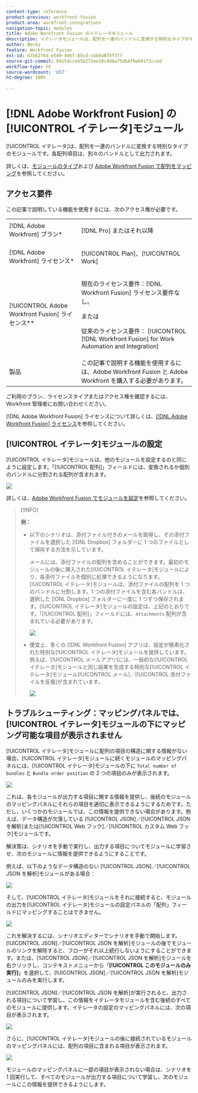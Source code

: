 ```yaml
---
content-type: reference
product-previous: workfront-fusion
product-area: workfront-integrations
navigation-topic: modules
title: Adobe Workfront Fusion のイテレータモジュール
description: イテレータモジュールは、配列を一連のバンドルに変換する特別なタイプのモジュールです。各配列項目は、別々のバンドルとして出力されます。
author: Becky
feature: Workfront Fusion
exl-id: d356276d-e5d9-496f-85cd-cb60a8f8f377
source-git-commit: 0915dcce45b271ee18cdd8af5db4f0eb01f3cced
workflow-type: ht
source-wordcount: '657'
ht-degree: 100%

---
```


# [!DNL Adobe Workfront Fusion] の[!UICONTROL イテレータ]モジュール

[!UICONTROL イテレータ]は、配列を一連のバンドルに変換する特別なタイプのモジュールです。各配列項目は、別々のバンドルとして出力されます。

詳しくは、[モジュールのタイプ](../../workfront-fusion/modules/module-types.md)および [Adobe Workfront Fusion で配列をマッピング](../../workfront-fusion/mapping/map-an-array.md)を参照してください。

## アクセス要件

この記事で説明している機能を使用するには、次のアクセス権が必要です。

<table style="table-layout:auto">
 <col> 
 <col> 
 <tbody> 
  <tr> 
    <td role="rowheader">[!DNL Adobe Workfront] プラン*</td> 
   <td> <p>[!DNL Pro] またはそれ以降</p> </td> 
  </tr> 
  <tr data-mc-conditions=""> 
   <td role="rowheader">[!DNL Adobe Workfront] ライセンス*</td> 
   <td> <p>[!UICONTROL Plan]、[!UICONTROL Work]</p> </td> 
  </tr> 
  <tr> 
   <td role="rowheader">[!UICONTROL Adobe Workfront Fusion] ライセンス**</td> 
   <td>
   <p>現在のライセンス要件：[!DNL Workfront Fusion] ライセンス要件なし。</p>
   <p>または</p>
   <p>従来のライセンス要件： [!UICONTROL [!DNL Workfront Fusion] for Work Automation and Integration] </p>
   </td> 
  </tr> 
  <tr> 
   <td role="rowheader">製品</td> 
   <td>この記事で説明する機能を使用するには、Adobe Workfront Fusion と Adobe Workfront を購入する必要があります。</td> 
  </tr> 
 </tbody> 
</table>

ご利用のプラン、ライセンスタイプまたはアクセス権を確認するには、Workfront 管理者にお問い合わせください。

[!DNL Adobe Workfront Fusion] ライセンスについて詳しくは、[[!DNL Adobe Workfront Fusion] ライセンス](../../workfront-fusion/get-started/license-automation-vs-integration.md)を参照してください。

## [!UICONTROL イテレータ]モジュールの設定

[!UICONTROL イテレータ]モジュールは、他のモジュールを設定するのと同じように設定します。「[!UICONTROL 配列]」フィールドには、変換されるか個別のバンドルに分割される配列が含まれます。

![](assets/set-up-iterator-350x190.jpg)

詳しくは、[Adobe Workfront Fusion でモジュールを設定](../../workfront-fusion/modules/configure-a-modules-settings.md)を参照してください。

>[!INFO]
>
>**例：**
>
>* 以下のシナリオは、添付ファイル付きのメールを取得し、その添付ファイルを選択した [!DNL Dropbox] フォルダーに 1 つのファイルとして保存する方法を示しています。
>
>   メールには、添付ファイルの配列を含めることができます。最初のモジュールの後に挿入された[!UICONTROL イテレータ]モジュールにより、各添付ファイルを個別に処理できるようになります。[!UICONTROL イテレータ]モジュールは、添付ファイルの配列を 1 つのバンドルに分割します。1 つの添付ファイルを含む各バンドルは、選択した [!DNL Dropbox] フォルダーに一度に 1 つずつ保存されます。[!UICONTROL イテレータ]モジュールの設定は、上記のとおりです。「[!UICONTROL 配列]」フィールドには、`Attachments` 配列が含まれている必要があります。
>
>   ![](assets/attachments-array-350x154.jpg)
>
>* 便宜上、多くの [!DNL Workfront Fusion] アプリは、設定が簡素化された特別な[!UICONTROL イテレータ]モジュールを提供しています。例えば、[!UICONTROL メールアプリ]には、一般的な[!UICONTROL イテレータ]モジュールと同じ結果を生成する特別な[!UICONTROL イテレータ]モジュール[!UICONTROL メール]／[!UICONTROL 添付ファイルを反復]が含まれています。
>
>   ![](assets/specialized-iterators-350x135.jpg)


## トラブルシューティング：マッピングパネルでは、[!UICONTROL イテレータ]モジュールの下にマッピング可能な項目が表示されません

[!UICONTROL イテレータ]モジュールに配列の項目の構造に関する情報がない場合、[!UICONTROL イテレータ]モジュールに続くモジュールのマッピングパネルには、[!UICONTROL イテレータ]モジュールの下に `Total number of bundles` と `Bundle order position` の 2 つの項目のみが表示されます。

![](assets/mapping-panel-doesnt-display-350x147.png)

これは、各モジュールが出力する項目に関する情報を提供し、後続のモジュールのマッピングパネルにそれらの項目を適切に表示できるようにするためです。ただし、いくつかのモジュールでは、この情報を提供できない場合があります。例えば、データ構造が欠落している [!UICONTROL JSON]／[!UICONTROL JSON を解析]または[!UICONTROL  Web フック]／[!UICONTROL カスタム Web フック]モジュールです。

解決策は、シナリオを手動で実行し、出力する項目についてモジュールに学習させ、次のモジュールに情報を提供できるようにすることです。

例えば、以下のようなデータ構造のない [!UICONTROL JSON]／[!UICONTROL JSON を解析]モジュールがある場合：

![](assets/json-parse-json-350x285.png)

そして、[!UICONTROL イテレータ]モジュールをそれに接続すると、モジュールの出力を[!UICONTROL イテレータ]モジュールの設定パネルの「配列」フィールドにマッピングすることはできません。

![](assets/connect-iterator-module-350x146.png)

これを解決するには、シナリオエディターでシナリオを手動で開始します。[!UICONTROL JSON]／[!UICONTROL JSON を解析]モジュールの後でモジュールのリンクを解除すると、フローがそれ以上続行しないようにすることができます。または、[!UICONTROL JSON]／[!UICONTROL JSON を解析]モジュールを右クリックし、コンテキストメニューから「**[!UICONTROL このモジュールのみ実行]**」を選択して、[!UICONTROL JSON]／[!UICONTROL JSON を解析]モジュールのみを実行します。

[!UICONTROL JSON]／[!UICONTROL JSON を解析]が実行されると、出力される項目について学習し、この情報をイテレータモジュールを含む後続のすべてのモジュールに提供します。イテレータの設定のマッピングパネルには、次の項目が表示されます。

![](assets/mapping-panel-displays-items-350x131.png)

さらに、[!UICONTROL イテレータ]モジュールの後に接続されているモジュールのマッピングパネルには、配列の項目に含まれる項目が表示されます。

![](assets/items-contained-in-array-350x156.png)

モジュールのマッピングパネルに一部の項目が表示されない場合は、シナリオを 1 回実行して、すべてのモジュールが出力する項目について学習し、次のモジュールにこの情報を提供できるようにします。
